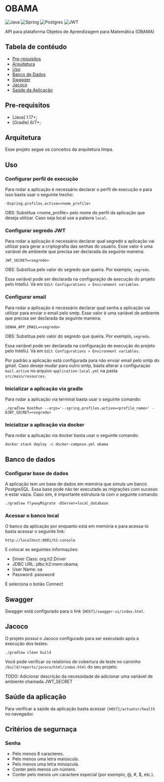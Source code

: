 # OBAMA

![Java](https://img.shields.io/badge/java-%23ED8B00.svg?style=for-the-badge&logo=openjdk&logoColor=white)
![Spring](https://img.shields.io/badge/spring-%236DB33F.svg?style=for-the-badge&logo=spring&logoColor=white)
![Postgres](https://img.shields.io/badge/postgres-%23316192.svg?style=for-the-badge&logo=postgresql&logoColor=white)
![JWT](https://img.shields.io/badge/JWT-black?style=for-the-badge&logo=JSON%20web%20tokens)

API para plataforma Objetos de Aprendizagem para Matemática (OBAMA)

## Tabela de contéudo

- [Pre-requisitos](#pre-requisitos)
- [Arquitetura](#arquitetura)
- [Uso](#uso)
- [Banco de Dados](#banco-de-dados)
- [Swagger](#swagger)
- [Jacoco](#jacoco)
- [Saúde da Aplicação](#saúde-da-aplicação)

## Pre-requisitos
* [Java] 1.17+;
* [Gradle] 6/7+;

## Arquitetura

Esse projeto segue os conceitos da arquitetura limpa.

## Uso

### Configurar perfil de execução

Para rodar a aplicação é necessário declarar o perfil de execução e para isso basta usar o seguinte trecho:

```
-Dspring.profiles.active=<nome_profile>
```

OBS: Substitua <nome_profile> pelo nome do perfil da aplicação que deseja utilizar. Caso seja local use a palavra `local`.

### Configurar segredo JWT

Para rodar a aplicação é necessário declarar qual segredo a aplicação vai utilizar para gerar a criptografia das senhas do usuário. Esse valor é uma variável de ambiente que precisa ser declarada da seguinte maneira:

```
JWT_SECRET=<segredo>
```

OBS: Substitua <segredo> pelo valor do segredo que queira. Por exemplo, `segredo`.

Essa variável pode ser declarada na configuração de execução do projeto pelo IntelliJ. Vá em `Edit Configurations > Environment variables`.

### Configurar email

Para rodar a aplicação é necessário declarar qual senha a aplicação vai utilizar para enviar o email pelo smtp. Esse valor é uma variável de ambiente que precisa ser declarada da seguinte maneira:

```
SENHA_APP_EMAIL=<segredo>
```

OBS: Substitua <segredo> pelo valor do segredo que queira. Por exemplo, `segredo`.

Essa variável pode ser declarada na configuração de execução do projeto pelo IntelliJ. Vá em `Edit Configurations > Environment variables`.

Por padrão a aplicação está configurada para não enviar email pelo smtp do gmail. Caso deseje mudar para outro smtp, basta alterar a configuração `mail.active` no arquivo `application-local.yml` na pasta `src/main/resources`.

### Inicializar a aplicação via gradle

Para rodar a aplicação via terminal basta usar o seguinte comando:

```
./gradlew bootRun --args='--spring.profiles.active=<profile_name>' -DJWT_SECRET=<segredo>
```

### Inicializar a aplicação via docker

Para rodar a aplicação via docker basta usar o seguinte comando:

```shell
docker stack deploy -c docker-compose.yml obama
```

## Banco de dados

### Configurar base de dados

A aplicação tem um base de dados em memória que simula um banco PostgreSQL. Essa base  pode não ter executado as migrações com sucesso e estar vázia. Caso sim, é importante estrutura-la com o seguinte comando:

```shell
./gradlew flywayMigrate -DServer=local_database
```

### Acessar o banco local

O banco da aplicação por enquanto está em memória e para acessa-lo basta acessar o seguinte link:

```
http://localhost:8081/h2-console
```

E colocar as seguintes informações:

- Driver Class: org.h2.Driver
- JDBC URL: jdbc:h2:mem:obama;
- User Name: sa
- Password: password

E seleciona o botão Connect

## Swagger

Swagger está configurado para o link `{HOST}/swagger-ui/index.html`.

## Jacoco

O projeto possui o Jacoco configurado para ser executado após a execução dos testes:

```
./gradlew clean build
```

Você pode verificar os relatórios de cobertura de teste no caminho `/build/reports/jacoco/html/index.html` do seu projeto.


TODO: Adicionar descrição da necessidade de adicionar uma variável de ambiente chamada JWT_SECRET

## Saúde da aplicação

Para verificar a saúde da aplicação basta acessar `{HOST}/actuator/health` no navegador.

## Critérios de segurnaça

### Senha

- Pelo menos 8 caracteres.
- Pelo menos uma letra maiúscula.
- Pelo menos uma letra minúscula.
- Conter pelo menos um número.
- Conter pelo menos um caractere especial (por exemplo, @, #, $, etc.).
